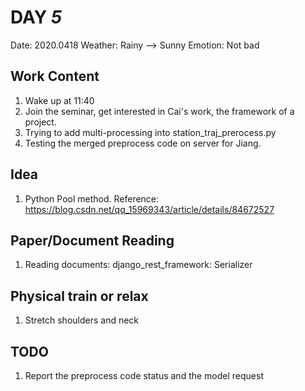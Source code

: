 # DAY _5_
Date: 2020.0418
Weather: Rainy --> Sunny
Emotion: Not bad
## Work Content
1. Wake up at 11:40
2. Join the seminar, get interested in Cai's work, the framework of a project.
3. Trying to add multi-processing into station_traj_prerocess.py
4. Testing the merged preprocess code on server for Jiang.

## Idea
1. Python Pool method.
    Reference: https://blog.csdn.net/qq_15969343/article/details/84672527
## Paper/Document Reading
1. Reading documents: django_rest_framework: Serializer

## Physical train or relax
1. Stretch shoulders and neck

## TODO
1. Report the preprocess code status and the model request
